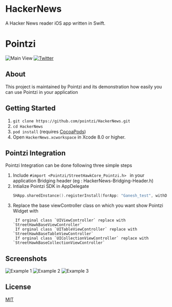 # HackerNews
A Hacker News reader iOS app written in Swift.

# Pointzi
![Main View](Resources/header.png)
[![Twitter](https://img.shields.io/badge/Twitter-%40usepointzi-blue.svg)](https://twitter.com/usepointzi)

## About
This project is maintained by Pointzi and its demonstration how easily you can use Pointzi in your application<br>


## Getting Started

1. `git clone https://github.com/pointzi/HackerNews.git`
2. `cd HackerNews`
3. `pod install` (requires [CocoaPods](https://cocoapods.org))
4. Open `HackerNews.xcworkspace` in Xcode 8.0 or higher.

## Pointzi Integration
Pointzi Integration can be done following three simple steps
1. Include `#import <Pointzi/StreetHawkCore_Pointzi.h> ` in your application Bridging header (eg : HackerNews-Bridging-Header.h)
2. Intialize Pointzi SDK in AppDelegate
    ``` swift
    SHApp.sharedInstance().registerInstall(forApp: "Ganesh_test", withDebugMode: false)
    ```
3. Replace the base viewController class on which you want show Pointzi Widget with
   ```
    If orginal class `UIViewController`	replace with `StreetHawkBaseViewController`
    If orginal class `UITableViewController` replace with `StreetHawkBaseTableViewController`
    If orginal class `UICollectionViewController` replace with	`StreetHawkBaseCollectionViewController` 
   ```

## Screenshots

![Example 1](Resources/Example_1.png)
![Example 2](Resources/Example_2.png)
![Example 3](Resources/Example_3.png)

## License

[MIT](LICENSE)
